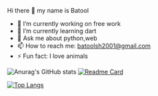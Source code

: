  Hi there 👋 my name is Batool

- 🔭 I’m currently working on free work
- 🌱 I’m currently learning dart
- 💬 Ask me about python,web
- 📫 How to reach me: batoolsh2001@gmail.com
- ⚡ Fun fact: I love animals


![Anurag's GitHub stats](https://github-readme-stats.vercel.app/api?username=batooldshilleh&show_icons=true&theme=dark)
[![Readme Card](https://github-readme-stats.vercel.app/api/pin/?username=batooldshilleh&repo=github-readme-stats&theme=dark)](https://github.com/anuraghazra/github-readme-stats)

[![Top Langs](https://github-readme-stats.vercel.app/api/top-langs/?username=batooldshilleh&layout=compact)](https://github.com/anuraghazra/github-readme-stats)


<!--
**batooldshilleh/batooldshilleh** is a ✨ _special_ ✨ repository because its `README.md` (this file) appears on your GitHub profile.

Here are some ideas to get you started:


- 👯 I’m looking to collaborate on Help get some source code
- 🤔 I’m looking for help with python

- 😄 Pronouns: ...

-->
